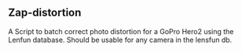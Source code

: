 Zap-distortion
----
A Script to batch correct photo distortion for a GoPro Hero2 using the Lenfun database. Should be usable for any camera in the lensfun db.

